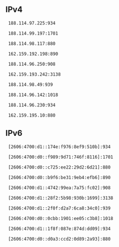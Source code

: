 ## IPv4
```
 188.114.97.225:934
```
```
 188.114.99.197:1701
```
```
 188.114.98.117:880
```
```
 162.159.192.198:890
```
```
 188.114.96.250:908
```
```
 162.159.193.242:3138
```
```
 188.114.98.49:939
```
```
 188.114.96.142:1018
```
```
 188.114.96.230:934
```
```
 162.159.195.10:880
```

## IPv6
```
 [2606:4700:d1::174e:f976:8ef9:510b]:934
```
```
 [2606:4700:d0::f989:9d71:746f:8116]:1701
```
```
 [2606:4700:d0::c725:ee22:29d2:6d21]:880
```
```
 [2606:4700:d0::b9f6:be31:9eb4:efb6]:890
```
```
 [2606:4700:d1::4742:99ea:7a75:fc02]:908
```
```
 [2606:4700:d1::28f2:5b98:930b:1699]:3138
```
```
 [2606:4700:d1::2f0f:d2a7:6ca8:34c0]:939
```
```
 [2606:4700:d0::0cbb:1901:ee05:c3b8]:1018
```
```
 [2606:4700:d1::1f8f:087e:874d:dd09]:934
```
```
 [2606:4700:d0::d0a3:ccd2:0d89:2a93]:880
```
